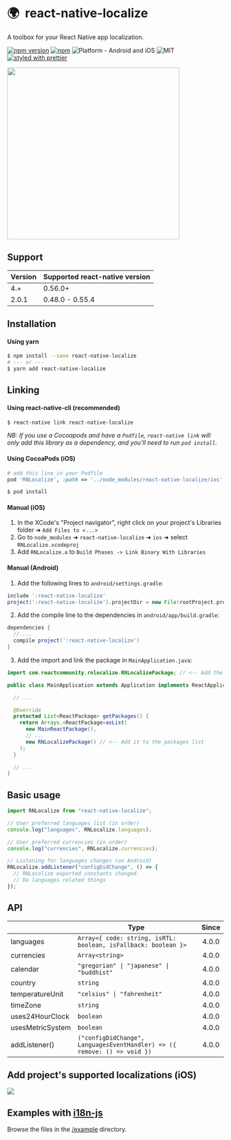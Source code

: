 # 🌍  react-native-localize

A toolbox for your React Native app localization.

[![npm version](https://badge.fury.io/js/react-native-localize.svg)](https://badge.fury.io/js/react-native-localize) [![npm](https://img.shields.io/npm/dt/react-native-localize.svg)](https://www.npmjs.org/package/react-native-localize) ![Platform - Android and iOS](https://img.shields.io/badge/platform-Android%20%7C%20iOS-yellow.svg) ![MIT](https://img.shields.io/dub/l/vibe-d.svg) [![styled with prettier](https://img.shields.io/badge/styled_with-prettier-ff69b4.svg)](https://github.com/prettier/prettier)

<img width="400" height="auto" src="https://github.com/react-community/react-native-localize/blob/master/docs/screenshot.png?raw=true" />

## Support

| Version | Supported react-native version |
| ------- | ------------------------------ |
| 4.+     | 0.56.0+                        |
| 2.0.1   | 0.48.0 - 0.55.4                |

## Installation

#### Using yarn

```bash
$ npm install --save react-native-localize
# --- or ---
$ yarn add react-native-localize
```

## Linking

#### Using react-native-cli (recommended)

```bash
$ react-native link react-native-localize
```

_NB: If you use a Cocoapods and have a `Podfile`, `react-native link` will only add this library as a dependency, and you'll need to run `pod install`._

#### Using CocoaPods (iOS)

```ruby
# add this line in your Podfile
pod 'RNLocalize', :path => '../node_modules/react-native-localize/ios'
```

```bash
$ pod install
```

#### Manual (iOS)

1.  In the XCode's "Project navigator", right click on your project's Libraries folder ➜ `Add Files to <...>`
2.  Go to `node_modules` ➜ `react-native-localize` ➜ `ios` ➜ select `RNLocalize.xcodeproj`
3.  Add `RNLocalize.a` to `Build Phases -> Link Binary With Libraries`

#### Manual (Android)

1.  Add the following lines to `android/settings.gradle`:

```gradle
include ':react-native-localize'
project(':react-native-localize').projectDir = new File(rootProject.projectDir, '../node_modules/react-native-localize/android')
```

2.  Add the compile line to the dependencies in `android/app/build.gradle`:

```gradle
dependencies {
  // ...
  compile project(':react-native-localize')
}
```

3.  Add the import and link the package in `MainApplication.java`:

```java
import com.reactcommunity.rnlocalize.RNLocalizePackage; // <-- Add the RNLocalize import

public class MainApplication extends Application implements ReactApplication {

  // ...

  @Override
  protected List<ReactPackage> getPackages() {
    return Arrays.<ReactPackage>asList(
      new MainReactPackage(),
      // ...
      new RNLocalizePackage() // <-- Add it to the packages list
    );
  }

  // ...
}
```

## Basic usage

```javascript
import RNLocalize from "react-native-localize";

// User preferred languages list (in order)
console.log("languages", RNLocalize.languages);

// User preferred currencies (in order)
console.log("currencies", RNLocalize.currencies);

// Listening for languages changes (on Android)
RNLocalize.addListener("configDidChange", () => {
  // RNLocalize exported constants changed
  // Do languages related things
});
```

## API

|                  | Type                                                                     | Since |
| ---------------- | ------------------------------------------------------------------------ | :---: |
| languages        | `Array<{ code: string, isRTL: boolean, isFallback: boolean }>`           | 4.0.0 |
| currencies       | `Array<string>`                                                          | 4.0.0 |
| calendar         | `"gregorian" \| "japanese" \| "buddhist"`                                | 4.0.0 |
| country          | `string`                                                                 | 4.0.0 |
| temperatureUnit  | `"celsius" \| "fahrenheit"`                                              | 4.0.0 |
| timeZone         | `string`                                                                 | 4.0.0 |
| uses24HourClock  | `boolean`                                                                | 4.0.0 |
| usesMetricSystem | `boolean`                                                                | 4.0.0 |
| addListener()    | `("configDidChange", LanguagesEventHandler) => ({ remove: () => void })` | 4.0.0 |

## Add project's supported localizations (iOS)

![](https://github.com/react-community/react-native-localize/blob/master/docs/xcode-adding-locales.png?raw=true)

## Examples with [i18n-js](https://github.com/fnando/i18n-js)

Browse the files in the [/example](https://github.com/react-community/react-native-localize/tree/master/example) directory.
